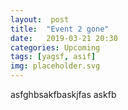 ```yaml
---
layout:  post
title:  "Event 2 gone"
date:   2019-03-21 20:30
categories: Upcoming
tags: [yagsf, asif]
img: placeholder.svg
---
```

asfghbsakfbaskjfas
askfb